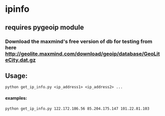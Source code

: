 # ipinfo

## requires pygeoip module
### Download the maxmind's free version of db for testing from here http://geolite.maxmind.com/download/geoip/database/GeoLiteCity.dat.gz 

## Usage:
```
python get_ip_info.py <ip_address1> <ip_address2> ...
```


#### examples:
```
python get_ip_info.py 122.172.186.56 85.204.175.147 101.22.81.103
```
